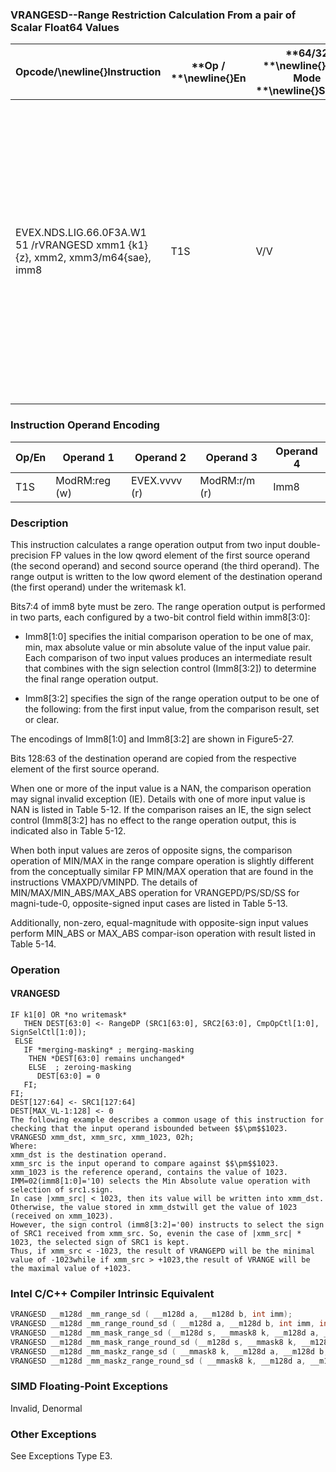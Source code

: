 ### VRANGESD--Range Restriction Calculation From a pair of Scalar Float64 Values


|**Opcode/**\newline{}**Instruction**|**Op / **\newline{}**En**|**64/32 **\newline{}**bit Mode **\newline{}**Support**|**CPUID **\newline{}**Feature **\newline{}**Flag**|**Description**|
|------------------------------------|-------------------------|------------------------------------------------------|--------------------------------------------------|---------------|
|EVEX.NDS.LIG.66.0F3A.W1 51 /rVRANGESD xmm1 {k1}{z}, xmm2, xmm3/m64{sae}, imm8|T1S|V/V|AVX512DQ|Calculate a RANGE operation output value from 2 double-precision floating-point values in xmm2 and xmm3/m64, store the output to xmm1 under writemask. Imm8 specifies the comparison and sign of the range operation.|
### Instruction Operand Encoding


|Op/En|Operand 1|Operand 2|Operand 3|Operand 4|
|-----|---------|---------|---------|---------|
|T1S|ModRM:reg (w)|EVEX.vvvv (r)|ModRM:r/m (r)|Imm8|
### Description


This instruction calculates a range operation output from two input double-precision FP values in the low qword element of the first source operand (the second operand) and second source operand (the third operand). The range output is written to the low qword element of the destination operand (the first operand) under the writemask k1. 

Bits7:4 of imm8 byte must be zero. The range operation output is performed in two parts, each configured by a two-bit control field within imm8[3:0]:

*  Imm8[1:0] specifies the initial comparison operation to be one of max, min, max absolute value or min absolute value of the input value pair. Each comparison of two input values produces an intermediate result that combines with the sign selection control (Imm8[3:2]) to determine the final range operation output.

*  Imm8[3:2] specifies the sign of the range operation output to be one of the following: from the first input value, from the comparison result, set or clear.

The encodings of Imm8[1:0] and Imm8[3:2] are shown in Figure5-27.

Bits 128:63 of the destination operand are copied from the respective element of the first source operand.

When one or more of the input value is a NAN, the comparison operation may signal invalid exception (IE). Details with one of more input value is NAN is listed in Table 5-12. If the comparison raises an IE, the sign select control (Imm8[3:2] has no effect to the range operation output, this is indicated also in Table 5-12.

When both input values are zeros of opposite signs, the comparison operation of MIN/MAX in the range compare operation is slightly different from the conceptually similar FP MIN/MAX operation that are found in the instructions VMAXPD/VMINPD. The details of MIN/MAX/MIN_ABS/MAX_ABS operation for VRANGEPD/PS/SD/SS for magni-tude-0, opposite-signed input cases are listed in Table 5-13.

Additionally, non-zero, equal-magnitude with opposite-sign input values perform MIN_ABS or MAX_ABS compar-ison operation with result listed in Table 5-14.


### Operation
#### VRANGESD 
```info-verb
IF k1[0] OR *no writemask*
   THEN DEST[63:0]  <- RangeDP (SRC1[63:0], SRC2[63:0], CmpOpCtl[1:0], SignSelCtl[1:0]);
 ELSE 
   IF *merging-masking* ; merging-masking
    THEN *DEST[63:0] remains unchanged*
    ELSE  ; zeroing-masking
      DEST[63:0] = 0
   FI;
FI;
DEST[127:64]  <- SRC1[127:64]
DEST[MAX_VL-1:128] <-  0
The following example describes a common usage of this instruction for checking that the input operand isbounded between $$\pm$$1023.
VRANGESD xmm_dst, xmm_src, xmm_1023, 02h;
Where:
xmm_dst is the destination operand.
xmm_src is the input operand to compare against $$\pm$$1023.
xmm_1023 is the reference operand, contains the value of 1023.
IMM=02(imm8[1:0]='10) selects the Min Absolute value operation with selection of src1.sign.
In case |xmm_src| < 1023, then its value will be written into xmm_dst. Otherwise, the value stored in xmm_dstwill get the value of 1023 (received on xmm_1023).
However, the sign control (imm8[3:2]='00) instructs to select the sign of SRC1 received from xmm_src. So, evenin the case of |xmm_src|  *  1023, the selected sign of SRC1 is kept. 
Thus, if xmm_src < -1023, the result of VRANGEPD will be the minimal value of -1023while if xmm_src > +1023,the result of VRANGE will be the maximal value of +1023.
```

### Intel C/C++ Compiler Intrinsic Equivalent

```cpp
VRANGESD __m128d _mm_range_sd ( __m128d a, __m128d b, int imm);
VRANGESD __m128d _mm_range_round_sd ( __m128d a, __m128d b, int imm, int sae);
VRANGESD __m128d _mm_mask_range_sd (__m128d s, __mmask8 k, __m128d a, __m128d b, int imm);
VRANGESD __m128d _mm_mask_range_round_sd (__m128d s, __mmask8 k, __m128d a, __m128d b, int imm, int sae);
VRANGESD __m128d _mm_maskz_range_sd ( __mmask8 k, __m128d a, __m128d b, int imm);
VRANGESD __m128d _mm_maskz_range_round_sd ( __mmask8 k, __m128d a, __m128d b, int imm, int sae);
```
### SIMD Floating-Point Exceptions


Invalid, Denormal

### Other Exceptions


See Exceptions Type E3.

